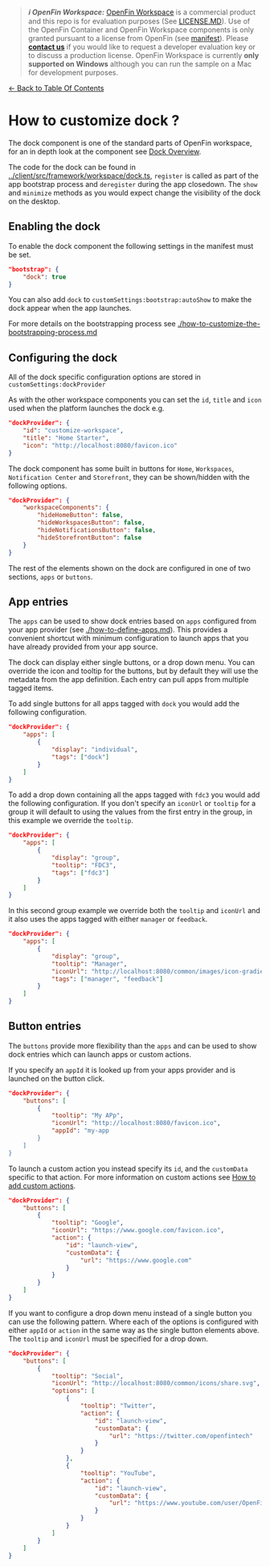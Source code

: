 > **_:information_source: OpenFin Workspace:_** [OpenFin Workspace](https://www.openfin.co/workspace/) is a commercial product and this repo is for evaluation purposes (See [LICENSE.MD](../LICENSE.MD)). Use of the OpenFin Container and OpenFin Workspace components is only granted pursuant to a license from OpenFin (see [manifest](../public/manifest.fin.json)). Please [**contact us**](https://www.openfin.co/workspace/poc/) if you would like to request a developer evaluation key or to discuss a production license.
> OpenFin Workspace is currently **only supported on Windows** although you can run the sample on a Mac for development purposes.

[<- Back to Table Of Contents](../README.md)

# How to customize dock ?

The dock component is one of the standard parts of OpenFin workspace, for an in depth look at the component see [Dock Overview](https://developers.openfin.co/of-docs/docs/dock-overview).

The code for the dock can be found in [../client/src/framework/workspace/dock.ts](../client/src/framework/workspace/dock.ts), `register` is called as part of the app bootstrap process and `deregister` during the app closedown. The `show` and `minimize` methods as you would expect change the visibility of the dock on the desktop.

## Enabling the dock

To enable the dock component the following settings in the manifest must be set.

```json
"bootstrap": {
	"dock": true
}
```

You can also add `dock` to `customSettings:bootstrap:autoShow` to make the dock appear when the app launches.

For more details on the bootstrapping process see [./how-to-customize-the-bootstrapping-process.md](./how-to-customize-the-bootstrapping-process.md)

## Configuring the dock

All of the dock specific configuration options are stored in `customSettings:dockProvider`

As with the other workspace components you can set the `id`, `title` and `icon` used when the platform launches the dock e.g.

```json
"dockProvider": {
    "id": "customize-workspace",
    "title": "Home Starter",
    "icon": "http://localhost:8080/favicon.ico"
}
```

The dock component has some built in buttons for `Home`, `Workspaces`, `Notification Center` and `Storefront`, they can be shown/hidden with the following options.

```json
"dockProvider": {
    "workspaceComponents": {
        "hideHomeButton": false,
        "hideWorkspacesButton": false,
        "hideNotificationsButton": false,
        "hideStorefrontButton": false
    }
}
```

The rest of the elements shown on the dock are configured in one of two sections, `apps` or `buttons`.

## App entries

The `apps` can be used to show dock entries based on `apps` configured from your app provider (see [./how-to-define-apps.md](./how-to-define-apps.md)). This provides a convenient shortcut with minimum configuration to launch apps that you have already provided from your app source.

The dock can display either single buttons, or a drop down menu. You can override the icon and tooltip for the buttons, but by default they will use the metadata from the app definition. Each entry can pull apps from multiple tagged items.

To add single buttons for all apps tagged with `dock` you would add the following configuration.

```json
"dockProvider": {
    "apps": [
        {
            "display": "individual",
            "tags": ["dock"]
        }
    ]
}
```

To add a drop down containing all the apps tagged with `fdc3` you would add the following configuration. If you don't specify an `iconUrl` or `tooltip` for a group it will default to using the values from the first entry in the group, in this example we override the `tooltip`.

```json
"dockProvider": {
    "apps": [
        {
            "display": "group",
            "tooltip": "FDC3",
            "tags": ["fdc3"]
        }
    ]
}
```

In this second group example we override both the `tooltip` and `iconUrl` and it also uses the apps tagged with either `manager` or `feedback`.

```json
"dockProvider": {
    "apps": [
        {
            "display": "group",
            "tooltip": "Manager",
            "iconUrl": "http://localhost:8080/common/images/icon-gradient.png",
            "tags": ["manager", "feedback"]
        }
    ]
}
```

## Button entries

The `buttons` provide more flexibility than the `apps` and can be used to show dock entries which can launch apps or custom actions.

If you specify an `appId` it is looked up from your apps provider and is launched on the button click.

```json
"dockProvider": {
    "buttons": [
        {
            "tooltip": "My APp",
            "iconUrl": "http://localhost:8080/favicon.ico",
            "appId": "my-app
        }
    ]
}
```

To launch a custom action you instead specify its `id`, and the `customData` specific to that action. For more information on custom actions see [How to add custom actions](./how-to-add-custom-actions-for-menus-and-buttons.md).

```json
"dockProvider": {
    "buttons": [
        {
            "tooltip": "Google",
            "iconUrl": "https://www.google.com/favicon.ico",
            "action": {
                "id": "launch-view",
                "customData": {
                    "url": "https://www.google.com"
                }
            }
        }
    ]
}
```

If you want to configure a drop down menu instead of a single button you can use the following pattern. Where each of the options is configured with either `appId` or `action` in the same way as the single button elements above. The `tooltip` and `iconUrl` must be specified for a drop down.

```json
"dockProvider": {
    "buttons": [
        {
            "tooltip": "Social",
            "iconUrl": "http://localhost:8080/common/icons/share.svg",
            "options": [
                {
                    "tooltip": "Twitter",
                    "action": {
                        "id": "launch-view",
                        "customData": {
                            "url": "https://twitter.com/openfintech"
                        }
                    }
                },
                {
                    "tooltip": "YouTube",
                    "action": {
                        "id": "launch-view",
                        "customData": {
                            "url": "https://www.youtube.com/user/OpenFinTech"
                        }
                    }
                }
            ]
        }
    ]
}
```
